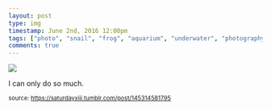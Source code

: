 ```yaml
---
layout: post
type: img
timestamp: June 2nd, 2016 12:00pm
tags: ["photo", "snail", "frog", "aquarium", "underwater", "photography"]
comments: true
---
```

<img src="https://saturdayxiii.github.io/media/145314581795.jpg"/>

I can only do so much.
 
  
<small>source: https://saturdayxiii.tumblr.com/post/145314581795</small>